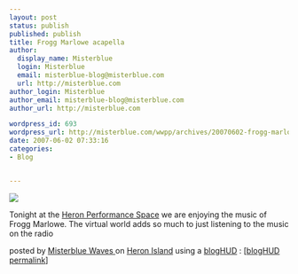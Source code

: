 ```yaml
---
layout: post
status: publish
published: publish
title: Frogg Marlowe acapella
author:
  display_name: Misterblue
  login: Misterblue
  email: misterblue-blog@misterblue.com
  url: http://misterblue.com
author_login: Misterblue
author_email: misterblue-blog@misterblue.com
author_url: http://misterblue.com

wordpress_id: 693
wordpress_url: http://misterblue.com/wwpp/archives/20070602-frogg-marlowe-acapella
date: 2007-06-02 07:33:16
categories:
- Blog


---
```

<img class="blogHUDimg" src="http://bloghud.com/users/misterbluewaves/snaps/1180838343_snap_320.jpg" /><p>Tonight at the <a href="secondlife:Tanglewood/28/214/22">Heron Performance  Space</a>  we are enjoying the music of Frogg Marlowe. The virtual world  adds so much to just listening to the music on the radio</p><p>posted by <a href="http://my.bloghud.com/misterbluewaves/">Misterblue Waves </a> on <a href="http://visit.bloghud.com/Heron_Island/">Heron Island</a> using a <a href="http://bloghud.com/">blogHUD</a> : [<a title="a blogHUD post" href="http://bloghud.com/id/9193">blogHUD permalink</a>]</p>
